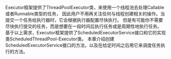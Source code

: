 Executor框架提供了ThreadPoolExecutor类，来使用一个线程池去处理Callable或者Runnable类型的任务，
因此用户不用再关注任何与线程创建相关的操作。当提交一个任务给执行器时，它会根据执行器配置尽快执行。
但是有可能你不需要尽快执行提交的任务，而是想要在一段时间后执行任务或是周期性地执行任务。
基于以上需求，Executor框架提供了ScheduledExecutorService接口和它的实现类ScheduledThreadPool-Executor类。
本章介绍创建ScheduledExecutorService接口的方法，以及在给定时间之后用它来调度任务执行的方法。